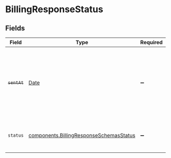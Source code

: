 # BillingResponseStatus


## Fields

| Field                                                                                                                   | Type                                                                                                                    | Required                                                                                                                | Description                                                                                                             | Example                                                                                                                 |
| ----------------------------------------------------------------------------------------------------------------------- | ----------------------------------------------------------------------------------------------------------------------- | ----------------------------------------------------------------------------------------------------------------------- | ----------------------------------------------------------------------------------------------------------------------- | ----------------------------------------------------------------------------------------------------------------------- |
| ~~`sentAt`~~                                                                                                            | [Date](https://developer.mozilla.org/en-US/docs/Web/JavaScript/Reference/Global_Objects/Date)                           | :heavy_minus_sign:                                                                                                      | : warning: ** DEPRECATED **: This will be removed in a future release, please migrate away from it as soon as possible. | 2020-04-09T18:14:30Z                                                                                                    |
| `status`                                                                                                                | [components.BillingResponseSchemasStatus](../../../sdk/models/components/billingresponseschemasstatus.md)               | :heavy_minus_sign:                                                                                                      | What the current status of this invoice can be.                                                                         | Pending                                                                                                                 |